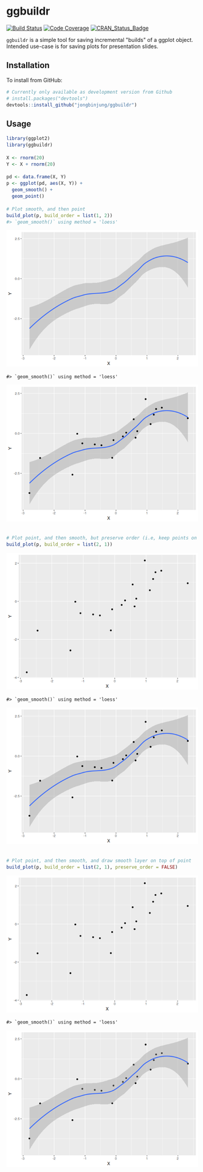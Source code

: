 
<!-- README.md is generated from README.Rmd. Please edit that file -->
ggbuildr
========

[![Build Status](https://travis-ci.org/jongbinjung/ggbuildr.svg?branch=master)](https://travis-ci.org/jongbinjung/ggbuildr) [![Code Coverage](https://codecov.io/gh/jongbinjung/ggbuildr/branch/master/graph/badge.svg)](https://codecov.io/gh/jongbinjung/ggbuildr) [![CRAN\_Status\_Badge](http://www.r-pkg.org/badges/version/datree)](http://cran.r-project.org/package=datree)

`ggbuildr` is a simple tool for saving incremental "builds" of a ggplot object. Intended use-case is for saving plots for presentation slides.

Installation
------------

To install from GitHub:

``` r
# Currently only available as development version from Github
# install.packages("devtools")
devtools::install_github("jongbinjung/ggbuildr")
```

Usage
-----

``` r
library(ggplot2)
library(ggbuildr)

X <- rnorm(20)
Y <- X + rnorm(20)

pd <- data.frame(X, Y)
p <- ggplot(pd, aes(X, Y)) +
  geom_smooth() +
  geom_point()

# Plot smooth, and then point
build_plot(p, build_order = list(1, 2))
#> `geom_smooth()` using method = 'loess'
```

![](man/figs/README-example-1.png)

    #> `geom_smooth()` using method = 'loess'

![](man/figs/README-example-2.png)

``` r

# Plot point, and then smooth, but preserve order (i.e, keep points on top)
build_plot(p, build_order = list(2, 1))
```

![](man/figs/README-example-3.png)

    #> `geom_smooth()` using method = 'loess'

![](man/figs/README-example-4.png)

``` r

# Plot point, and then smooth, and draw smooth layer on top of point
build_plot(p, build_order = list(2, 1), preserve_order = FALSE)
```

![](man/figs/README-example-5.png)

    #> `geom_smooth()` using method = 'loess'

![](man/figs/README-example-6.png)
